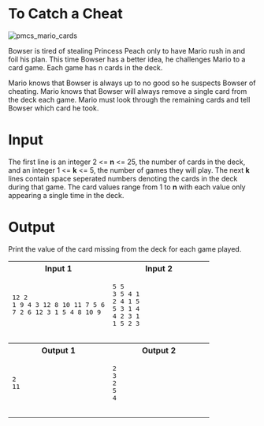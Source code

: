# To Catch a Cheat #

![pmcs_mario_cards](https://user-images.githubusercontent.com/17462137/46981119-263bf180-d094-11e8-8d9b-177a882f6f6b.png)

Bowser is tired of stealing Princess Peach only to have Mario rush in and foil his plan. This time Bowser has a better idea, he challenges Mario to a card game. Each game has n cards in the deck.

Mario knows that Bowser is always up to no good so he suspects Bowser of cheating. Mario knows that Bowser will always remove a single card from the deck each game. Mario must look through the remaining cards and tell Bowser which card he took.

# Input #

The first line is an integer 2 <= **n** <= 25, the number of cards in the deck, and an integer 1 <= **k** <= 5, the number of games they will play. The next **k** lines contain space seperated numbers denoting the cards in the deck during that game. The card values range from  1 to **n** with each value only appearing a single time in the deck.

# Output #

Print the value of the card missing from the deck for each game played.

<table>
    <tr>
        <th width="50%">Input 1</th>
        <th width="50%">Input 2</th>
    </tr>
    <tr>
        <td>
            <pre>
12 2
1 9 4 3 12 8 10 11 7 5 6
7 2 6 12 3 1 5 4 8 10 9
            </pre>
        </td>
        <td>
            <pre>
5 5
3 5 4 1
2 4 1 5
5 3 1 4
4 2 3 1
1 5 2 3
            </pre>
        </td>
    </tr>
    <tr>
        <th>Output 1</th>
        <th>Output 2</th>
    </tr>
    <tr>
        <td>
            <pre>
2
11
            </pre>
        </td>
        <td>
            <pre>
2
3
2
5
4
            </pre>
        </td>
    </tr>

</table>
